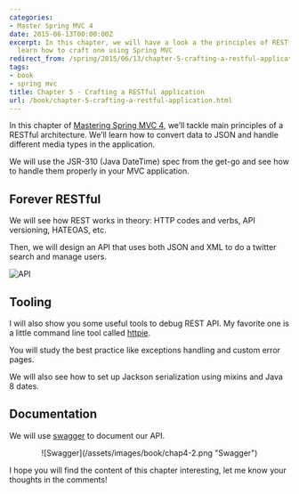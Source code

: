 ```yaml
---
categories:
- Master Spring MVC 4
date: 2015-06-13T00:00:00Z
excerpt: In this chapter, we will have a look a the principles of RESTful API and
  learn how to craft one using Spring MVC
redirect_from: /spring/2015/06/13/chapter-5-crafting-a-restful-application.html
tags:
- book
- spring mvc
title: Chapter 5 - Crafting a RESTful application
url: /book/chapter-5-crafting-a-restful-application.html
---
```


In this chapter of [Mastering Spring MVC 4](/mastering-spring-mvc4.html), we’ll tackle main principles of a RESTful architecture. We’ll learn how to convert data to JSON and handle different media types in the application.

We will use the JSR-310 (Java DateTime) spec from the get-go and see how
to handle them properly in your MVC application.

## Forever RESTful

We will see how REST works in theory: HTTP codes and verbs, API versioning, HATEOAS, etc.

Then, we will design an API that uses both JSON and XML to do a twitter search
and manage users.

![API](/assets/images/book/chap4-1.png "API")

## Tooling

I will also show you some useful tools to debug REST API.
My favorite one is a little command line tool called [httpie](http://httpie.org/).

You will study the best practice like exceptions handling and custom
error pages.

We will also see how to set up Jackson serialization using mixins and Java 8 dates.

## Documentation

We will use [swagger](http://swagger.io/) to document our API.

<center>
![Swagger](/assets/images/book/chap4-2.png "Swagger")
</center>

I hope you will find the content of this chapter interesting, let me know your thoughts in the comments!

